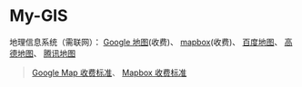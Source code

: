 # My-GIS
地理信息系统（需联网）：
[Google 地图](https://developers.google.com/maps/get-started?hl=zh-cn)(收费)、
[mapbox](https://docs.mapbox.com/#maps)(收费)、
[百度地图](https://lbsyun.baidu.com/index.php?title=jspopularGL)、
[高德地图](https://lbs.amap.com/api/android-sdk/summary)、
[腾讯地图](https://lbs.qq.com/webApi/javascriptV2/jsFaq)
> [Google Map 收费标准](https://mapsplatform.google.com/pricing/)、
[Mapbox 收费标准](https://www.mapbox.com/pricing/#maps)
